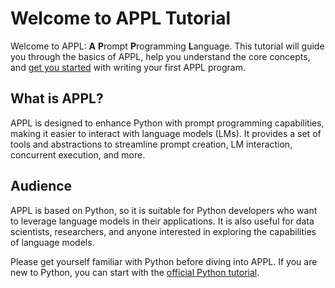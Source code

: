 # Welcome to APPL Tutorial

Welcome to APPL: **A** **P**rompt **P**rogramming **L**anguage. This tutorial will guide you through the basics of APPL, help you understand the core concepts, and [get you started](./1_get_started.md) with writing your first APPL program.

## What is APPL?

APPL is designed to enhance Python with prompt programming capabilities, making it easier to interact with language models (LMs). It provides a set of tools and abstractions to streamline prompt creation, LM interaction, concurrent execution, and more.

## Audience
APPL is based on Python, so it is suitable for Python developers who want to leverage language models in their applications. It is also useful for data scientists, researchers, and anyone interested in exploring the capabilities of language models.

Please get yourself familiar with Python before diving into APPL. If you are new to Python, you can start with the [official Python tutorial](https://docs.python.org/3/tutorial/index.html).

